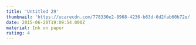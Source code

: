 ```yaml
---
title: 'Untitled 29'
thumbnail: 'https://ucarecdn.com/778330e2-8968-4236-b63d-6d2fab60b72e/'
date: 2015-06-20T19:09:54.000Z
material: Ink on paper
rating: 4
---
```

